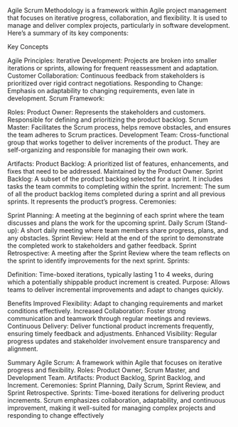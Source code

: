 Agile Scrum Methodology is a framework within Agile project management that focuses on iterative progress, collaboration, and flexibility. It is used to manage and deliver complex projects, particularly in software development. Here’s a summary of its key components:

Key Concepts

Agile Principles:
Iterative Development: Projects are broken into smaller iterations or sprints, allowing for frequent reassessment and adaptation.
Customer Collaboration: Continuous feedback from stakeholders is prioritized over rigid contract negotiations.
Responding to Change: Emphasis on adaptability to changing requirements, even late in development.
Scrum Framework:

Roles:
Product Owner: Represents the stakeholders and customers. Responsible for defining and prioritizing the product backlog.
Scrum Master: Facilitates the Scrum process, helps remove obstacles, and ensures the team adheres to Scrum practices.
Development Team: Cross-functional group that works together to deliver increments of the product. They are self-organizing and responsible for managing their own work.

Artifacts:
Product Backlog: A prioritized list of features, enhancements, and fixes that need to be addressed. Maintained by the Product Owner.
Sprint Backlog: A subset of the product backlog selected for a sprint. It includes tasks the team commits to completing within the sprint.
Increment: The sum of all the product backlog items completed during a sprint and all previous sprints. It represents the product’s progress.
Ceremonies:

Sprint Planning: A meeting at the beginning of each sprint where the team discusses and plans the work for the upcoming sprint.
Daily Scrum (Stand-up): A short daily meeting where team members share progress, plans, and any obstacles.
Sprint Review: Held at the end of the sprint to demonstrate the completed work to stakeholders and gather feedback.
Sprint Retrospective: A meeting after the Sprint Review where the team reflects on the sprint to identify improvements for the next sprint.
Sprints:

Definition: Time-boxed iterations, typically lasting 1 to 4 weeks, during which a potentially shippable product increment is created.
Purpose: Allows teams to deliver incremental improvements and adapt to changes quickly.

Benefits
Improved Flexibility: Adapt to changing requirements and market conditions effectively.
Increased Collaboration: Foster strong communication and teamwork through regular meetings and reviews.
Continuous Delivery: Deliver functional product increments frequently, ensuring timely feedback and adjustments.
Enhanced Visibility: Regular progress updates and stakeholder involvement ensure transparency and alignment.

Summary
Agile Scrum: A framework within Agile that focuses on iterative progress and flexibility.
Roles: Product Owner, Scrum Master, and Development Team.
Artifacts: Product Backlog, Sprint Backlog, and Increment.
Ceremonies: Sprint Planning, Daily Scrum, Sprint Review, and Sprint Retrospective.
Sprints: Time-boxed iterations for delivering product increments.
Scrum emphasizes collaboration, adaptability, and continuous improvement, making it well-suited for managing complex projects and responding to change effectively

